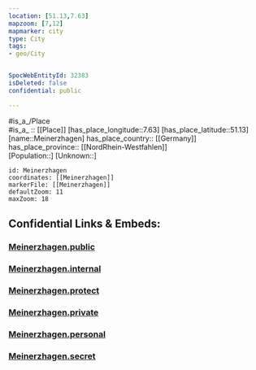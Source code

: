 ```yaml
---
location: [51.13,7.63] 
mapzoom: [7,12] 
mapmarker: city 
type: City
tags:
- geo/City


SpocWebEntityId: 32383
isDeleted: false
confidential: public

---
```

#is_a_/Place  
#is_a_ :: [[Place]] 
[has_place_longitude::7.63] 
[has_place_latitude::51.13] 
[name::Meinerzhagen] 
has_place_country:: [[Germany]]  
has_place_province:: [[NordRhein-Westfahlen]]  
[Population::] 
[Unknown::] 


```leaflet
id: Meinerzhagen
coordinates: [[Meinerzhagen]] 
markerFile: [[Meinerzhagen]] 
defaultZoom: 11 
maxZoom: 18
```


## Confidential Links & Embeds: 

### [Meinerzhagen.public](/_public/\Earth\Continent\Europe\Europe~Central\Germany\Germany~West\Nordrhein-Westfalen\counties~NW\Märkischer_Kreis\cities~Märkischer_KreisMeinerzhagen.public.md) 

### [Meinerzhagen.internal](/_internal/\Earth\Continent\Europe\Europe~Central\Germany\Germany~West\Nordrhein-Westfalen\counties~NW\Märkischer_Kreis\cities~Märkischer_KreisMeinerzhagen.internal.md) 

### [Meinerzhagen.protect](/_protect/\Earth\Continent\Europe\Europe~Central\Germany\Germany~West\Nordrhein-Westfalen\counties~NW\Märkischer_Kreis\cities~Märkischer_KreisMeinerzhagen.protect.md) 

### [Meinerzhagen.private](/_private/\Earth\Continent\Europe\Europe~Central\Germany\Germany~West\Nordrhein-Westfalen\counties~NW\Märkischer_Kreis\cities~Märkischer_KreisMeinerzhagen.private.md) 

### [Meinerzhagen.personal](/_personal/\Earth\Continent\Europe\Europe~Central\Germany\Germany~West\Nordrhein-Westfalen\counties~NW\Märkischer_Kreis\cities~Märkischer_KreisMeinerzhagen.personal.md) 

### [Meinerzhagen.secret](/_secret/\Earth\Continent\Europe\Europe~Central\Germany\Germany~West\Nordrhein-Westfalen\counties~NW\Märkischer_Kreis\cities~Märkischer_KreisMeinerzhagen.secret.md)

